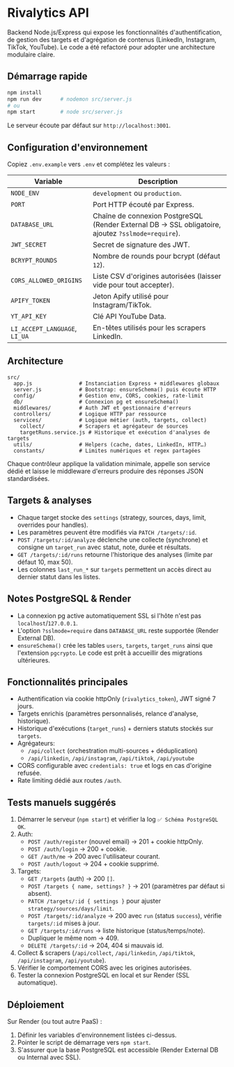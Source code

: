 # Rivalytics API

Backend Node.js/Express qui expose les fonctionnalités d'authentification, de gestion des targets et d'agrégation de contenus (LinkedIn, Instagram, TikTok, YouTube). Le code a été refactoré pour adopter une architecture modulaire claire.

## Démarrage rapide

```bash
npm install
npm run dev      # nodemon src/server.js
# ou
npm start        # node src/server.js
```

Le serveur écoute par défaut sur `http://localhost:3001`.

## Configuration d'environnement

Copiez `.env.example` vers `.env` et complétez les valeurs :

| Variable | Description |
| --- | --- |
| `NODE_ENV` | `development` ou `production`. |
| `PORT` | Port HTTP écouté par Express. |
| `DATABASE_URL` | Chaîne de connexion PostgreSQL (Render External DB -> SSL obligatoire, ajoutez `?sslmode=require`). |
| `JWT_SECRET` | Secret de signature des JWT. |
| `BCRYPT_ROUNDS` | Nombre de rounds pour bcrypt (défaut `12`). |
| `CORS_ALLOWED_ORIGINS` | Liste CSV d'origines autorisées (laisser vide pour tout accepter). |
| `APIFY_TOKEN` | Jeton Apify utilisé pour Instagram/TikTok. |
| `YT_API_KEY` | Clé API YouTube Data. |
| `LI_ACCEPT_LANGUAGE`, `LI_UA` | En-têtes utilisés pour les scrapers LinkedIn. |

## Architecture

```
src/
  app.js               # Instanciation Express + middlewares globaux
  server.js            # Bootstrap: ensureSchema() puis écoute HTTP
  config/              # Gestion env, CORS, cookies, rate-limit
  db/                  # Connexion pg et ensureSchema()
  middlewares/         # Auth JWT et gestionnaire d'erreurs
  controllers/         # Logique HTTP par ressource
  services/            # Logique métier (auth, targets, collect)
    collect/           # Scrapers et agrégateur de sources
    targetRuns.service.js # Historique et exécution d'analyses de targets
  utils/               # Helpers (cache, dates, LinkedIn, HTTP…)
  constants/           # Limites numériques et regex partagées
```

Chaque contrôleur applique la validation minimale, appelle son service dédié et laisse le middleware d'erreurs produire des réponses JSON standardisées.

## Targets & analyses

- Chaque target stocke des `settings` (strategy, sources, days, limit, overrides pour handles).
- Les paramètres peuvent être modifiés via `PATCH /targets/:id`.
- `POST /targets/:id/analyze` déclenche une collecte (synchrone) et consigne un `target_run` avec statut, note, durée et résultats.
- `GET /targets/:id/runs` retourne l'historique des analyses (limite par défaut 10, max 50).
- Les colonnes `last_run_*` sur `targets` permettent un accès direct au dernier statut dans les listes.

## Notes PostgreSQL & Render

- La connexion pg active automatiquement SSL si l'hôte n'est pas `localhost`/`127.0.0.1`.
- L'option `?sslmode=require` dans `DATABASE_URL` reste supportée (Render External DB).
- `ensureSchema()` crée les tables `users`, `targets`, `target_runs` ainsi que l'extension `pgcrypto`. Le code est prêt à accueillir des migrations ultérieures.

## Fonctionnalités principales

- Authentification via cookie httpOnly (`rivalytics_token`), JWT signé 7 jours.
- Targets enrichis (paramètres personnalisés, relance d'analyse, historique).
- Historique d'exécutions (`target_runs`) + derniers statuts stockés sur `targets`.
- Agrégateurs:
  - `/api/collect` (orchestration multi-sources + déduplication)
  - `/api/linkedin`, `/api/instagram`, `/api/tiktok`, `/api/youtube`
- CORS configurable avec `credentials: true` et logs en cas d'origine refusée.
- Rate limiting dédié aux routes `/auth`.

## Tests manuels suggérés

1. Démarrer le serveur (`npm start`) et vérifier la log `✅ Schéma PostgreSQL OK`.
2. Auth:
   - `POST /auth/register` (nouvel email) → 201 + cookie httpOnly.
   - `POST /auth/login` → 200 + cookie.
   - `GET /auth/me` → 200 avec l'utilisateur courant.
   - `POST /auth/logout` → 204 + cookie supprimé.
3. Targets:
   - `GET /targets` (auth) → 200 `[]`.
   - `POST /targets { name, settings? }` → 201 (paramètres par défaut si absent).
   - `PATCH /targets/:id { settings }` pour ajuster `strategy/sources/days/limit`.
   - `POST /targets/:id/analyze` → 200 avec `run` (status `success`), vérifie `targets/:id` mises à jour.
   - `GET /targets/:id/runs` → liste historique (status/temps/note).
   - Dupliquer le même nom → 409.
   - `DELETE /targets/:id` → 204, 404 si mauvais id.
4. Collect & scrapers (`/api/collect`, `/api/linkedin`, `/api/tiktok`, `/api/instagram`, `/api/youtube`).
5. Vérifier le comportement CORS avec les origines autorisées.
6. Tester la connexion PostgreSQL en local et sur Render (SSL automatique).

## Déploiement

Sur Render (ou tout autre PaaS) :

1. Définir les variables d'environnement listées ci-dessus.
2. Pointer le script de démarrage vers `npm start`.
3. S'assurer que la base PostgreSQL est accessible (Render External DB ou Internal avec SSL).
